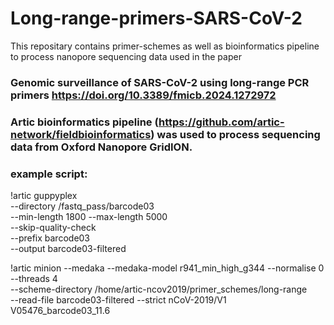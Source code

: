 # Long-range-primers-SARS-CoV-2

This repositary contains primer-schemes as well as bioinformatics pipeline to process nanopore sequencing data used in the paper 
### Genomic surveillance of SARS-CoV-2 using long-range PCR primers https://doi.org/10.3389/fmicb.2024.1272972


### Artic bioinformatics pipeline (https://github.com/artic-network/fieldbioinformatics) was used to process sequencing data from Oxford Nanopore GridION.


### example script:

!artic guppyplex \
--directory /fastq_pass/barcode03 \
--min-length 1800 --max-length 5000 \
--skip-quality-check \
--prefix barcode03 \
--output barcode03-filtered


!artic minion --medaka --medaka-model r941_min_high_g344 --normalise 0 \
--threads 4 \
--scheme-directory /home/artic-ncov2019/primer_schemes/long-range \
--read-file barcode03-filtered --strict nCoV-2019/V1 V05476_barcode03_11.6
